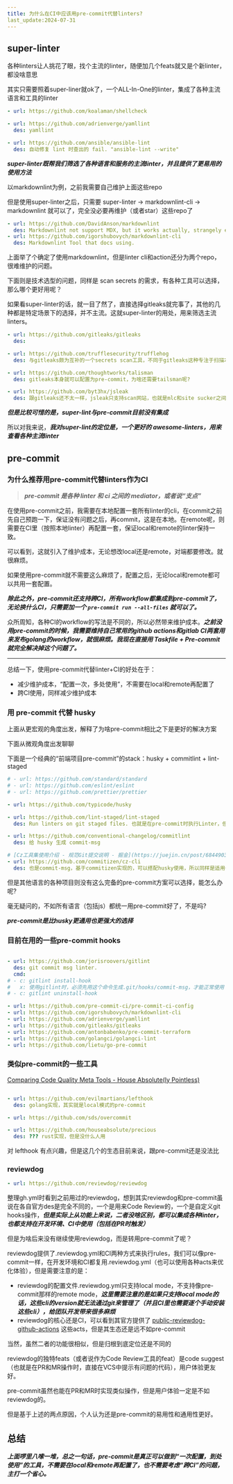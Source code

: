 ```yaml
---
title: 为什么在CI中应该用pre-commit代替linters?
last_update:2024-07-31
---
```




## super-linter


各种linters让人挑花了眼，找个主流的linter，随便加几个feats就又是个新linter，都没啥意思

其实只需要照着super-liner就ok了，一个ALL-In-One的linter，集成了各种主流语言和工具的linter


```yaml title="linters"
- url: https://github.com/koalaman/shellcheck

- url: https://github.com/adrienverge/yamllint
  des: yamllint

- url: https://github.com/ansible/ansible-lint
  des: 自动修复 lint 时查出的 fail. "ansible-lint --write"
```

***super-linter既帮我们筛选了各种语言和服务的主流linter，并且提供了更易用的使用方法***




以markdownlint为例，之前我需要自己维护上面这些repo

但是使用super-linter之后，只需要 super-linter -> markdownlint-cli -> markdownlint 就可以了，完全没必要再维护（或者star）这些repo了



```yaml title="markdownlint"
- url: https://github.com/DavidAnson/markdownlint
  des: Markdownlint not support MDX, but it works actually, strangely enough.
- url: https://github.com/igorshubovych/markdownlint-cli
  des: Markdownlint Tool that docs using.

```

上面举了个确定了使用markdownlint，但是linter cli和action还分为两个repo，很难维护的问题。

下面则是技术选型的问题，同样是 scan secrets 的需求，有各种工具可以选择，那么哪个更好用呢？

如果看super-linter的话，就一目了然了，直接选择gitleaks就完事了，其他的几种都是特定场景下的选择，并不主流。这就super-linter的用处，用来筛选主流linters。


```yaml title="scan secrets"
- url: https://github.com/gitleaks/gitleaks
  des:

- url: https://github.com/trufflesecurity/trufflehog
  des: 与gitleaks颇为互补的一个secrets scan工具，不同于gitleaks这种专注于扫描本地git repo代码的工具，trufflehog的feats在于scan远程repo，还支持扫描S3、Postman、Docker等服务中的secrets。trufflehog既是cli，也是CI

- url: https://github.com/thoughtworks/talisman
  des: gitleaks本身就可以配置为pre-commit，为啥还需要tailsman呢?

- url: https://github.com/byt3hx/jsleak
  des: 跟gitleaks还不太一样，jsleak只支持scan网站，也就是mlc和site sucker之间的区别（本地扫描和扫描网站）

```



***但是比较可惜的是，super-lint与pre-commit目前没有集成***

所以对我来说，***我对super-lint的定位是，一个更好的 awesome-linters，用来查看各种主流linter***





## pre-commit

### 为什么推荐用pre-commit代替linters作为CI


> ***pre-commit 是各种 linter 和 ci 之间的 mediator，或者说“支点”***


在使用pre-commit之前，我需要在本地配置一套所有linter的cli，在commit之前先自己预跑一下，保证没有问题之后，再commit，这是在本地。在remote呢，则需要在CI里（按照本地linter）再配置一套，保证local和remote的linter保持一致。

可以看到，这就引入了维护成本，无论想改local还是remote，对端都要修改。就很麻烦。

如果使用pre-commit就不需要这么麻烦了，配置之后，无论local和remote都可以共用一套配置。

***除此之外，pre-commit还支持跨CI，所有workflow都集成到pre-commit了，无论换什么CI，只需要加一个 `pre-commit run --all-files` 就可以了。***

众所周知，各种CI的workflow的写法是不同的，所以必然带来维护成本。***之前没用pre-commit的时候，我需要维持自己常用的github actions和gitlab CI两套用来发布golang的workflow，就很麻烦。我现在直接用 Taskfile + Pre-commit 就完全解决掉这个问题了。***


---

总结一下，使用pre-commit代替linter+CI的好处在于：

- 减少维护成本，“配置一次，多处使用”，不需要在local和remote再配置了
- 跨CI使用，同样减少维护成本



### 用 pre-commit 代替 husky


上面从更宏观的角度出发，解释了为啥pre-commit相比之下是更好的解决方案

下面从微观角度出发聊聊

下面是一个经典的“前端项目pre-commit”的stack：husky + commitlint + lint-staged


```yaml
# - url: https://github.com/standard/standard
# - url: https://github.com/eslint/eslint
# - url: https://github.com/prettier/prettier

- url: https://github.com/typicode/husky

- url: https://github.com/lint-staged/lint-staged
  des: Run linters on git staged files. 也就是在pre-commit时执行Linter，但是需要注意两点，仅针对staged代码，而不是整个项目，另外，依托于项目的package.json，所以仅适配js项目。

- url: https://github.com/conventional-changelog/commitlint
  des: 给 husky 生成 commit-msg

# [Cz工具集使用介绍 - 规范Git提交说明 - 掘金](https://juejin.cn/post/6844903831893966856)
- url: https://github.com/commitizen/cz-cli
  des: 也是commit-msg，基于commitizen实现的，可以搭配husky使用，所以同样是适用于js项目，不适用于其他语言的项目。

```




但是其他语言的各种项目则没有这么完备的pre-commit方案可以选择，能怎么办呢?

毫无疑问的，不如所有语言（包括js）都统一用pre-commit好了，不是吗?

***pre-commit是比husky更通用也更强大的选择***


### 目前在用的一些pre-commit hooks

```yaml

- url: https://github.com/jorisroovers/gitlint
  des: git commit msg linter.
  cmd:
# - c: gitlint install-hook
#   x: 使用gitlint时，必须先用这个命令生成.git/hooks/commit-msg，才能正常使用
# - c: gitlint uninstall-hook

- url: https://github.com/pre-commit-ci/pre-commit-ci-config
- url: https://github.com/igorshubovych/markdownlint-cli
- url: https://github.com/adrienverge/yamllint
- url: https://github.com/gitleaks/gitleaks
- url: https://github.com/antonbabenko/pre-commit-terraform
- url: https://github.com/golangci/golangci-lint
- url: https://github.com/lietu/go-pre-commit

```



### 类似pre-commit的一些工具


[Comparing Code Quality Meta Tools - House Absolute(ly Pointless)](https://blog.urth.org/2020/05/08/comparing-code-quality-meta-tools/)


```yaml

- url: https://github.com/evilmartians/lefthook
  des: golang实现，其实就是local模式的pre-commit

- url: https://github.com/sds/overcommit

- url: https://github.com/houseabsolute/precious
  des: ??? rust实现，但是没什么人用

```

对 lefthook 有点兴趣，但是这几个的生态目前来说，跟pre-commit还是没法比



### reviewdog


```yaml
- url: https://github.com/reviewdog/reviewdog
```

整理gh.yml时看到之前用过的reviewdog，想到其实reviewdog和pre-commit虽说在各自官方des是完全不同的，一个是用来Code Review的，一个是自定义git hooks操作，***但是实际上从功能上来说，二者没啥区别，都可以集成各种linter，也都支持在开发环境、CI中使用（包括在PR时触发）***




但是为啥后来没有继续使用reviewdog，而是转用pre-commit了呢？

reviewdog提供了.reviewdog.yml和CI两种方式来执行rules，我们可以像pre-commit一样，在开发环境和CI都复用.reviewdog.yml（也可以使用各种acts来优化体验），但是需要注意的是：

- reviewdog的配置文件.reviewdog.yml只支持local mode，不支持像pre-commit那样的remote mode，***这里需要注意的是如果只支持local mode的话，这些cli的version就无法通过git来管理了（并且CI里也需要逐个手动安装这些cli），给团队开发带来很多麻烦***
- reviewdog的核心还是CI，可以看到其官方提供了 [public-reviewdog-github-actions](https://github.com/reviewdog/reviewdog#public-reviewdog-github-actions) 这些acts，但是其生态还是远不如pre-commit






当然，虽然二者的功能很相似，但是归根到底定位还是不同的

reviewdog的独特feats（或者说作为Code Review工具的feat）是code suggest（也就是在PR和MR操作时，直接在VCS中提示有问题的代码），用户体验更友好。

pre-commit虽然也能在PR和MR时实现类似操作，但是用户体验一定是不如reviewdog的。

但是基于上述的两点原因，个人认为还是pre-commit的易用性和通用性更好。


## 总结

***上面啰里八嗦一堆，总之一句话，pre-commit是真正可以做到“一次配置，到处使用”的工具，不需要在local和remote再配置了，也不需要考虑“跨CI”的问题，主打一个省心。***







